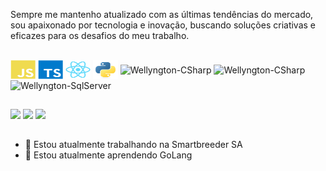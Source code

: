 Sempre me mantenho atualizado com as últimas tendências do mercado, sou apaixonado por tecnologia e inovação, buscando soluções criativas e eficazes para os desafios do meu trabalho.

<div style="display: inline_block"><br>
  <img align="center" alt="Wellyngton-Js" height="30" width="40" src="https://raw.githubusercontent.com/devicons/devicon/master/icons/javascript/javascript-plain.svg">
  <img align="center" alt="Wellyngton-Ts" height="30" width="40" src="https://raw.githubusercontent.com/devicons/devicon/master/icons/typescript/typescript-plain.svg">
  <img align="center" alt="Wellyngton-React" height="30" width="40" src="https://raw.githubusercontent.com/devicons/devicon/master/icons/react/react-original.svg">
  <img align="center" alt="Wellyngton-Python" height="30" width="40" src="https://raw.githubusercontent.com/devicons/devicon/master/icons/python/python-original.svg">
  <img align="center" alt="Wellyngton-CSharp" height="30" width="40" src="https://raw.githubusercontent.com/jmnote/z-icons/master/svg/csharp.svg">
  <img align="center" alt="Wellyngton-CSharp" height="30" width="40" src="https://raw.githubusercontent.com/jmnote/z-icons/master/svg/bash.svg">
  <img align="center" alt="Wellyngton-SqlServer" height="30" width="40" src="https://cdn.jsdelivr.net/gh/devicons/devicon/icons/microsoftsqlserver/microsoftsqlserver-plain-wordmark.svg" />
</div>
  
##
  
<div>
  <a href = "mailto:contato@wellyngton61@gmail.com"><img src="https://img.shields.io/badge/Gmail-D14836?style=for-the-badge&logo=gmail&logoColor=white" target="_blank"></a>
  <a href="https://www.linkedin.com/in/wellyngton-ferreira-da-silva-505435179" target="_blank"><img src="https://img.shields.io/badge/-LinkedIn-%230077B5?style=for-the-badge&logo=linkedin&logoColor=white" target="_blank"></a>
  <a href="https://twitter.com/W_llyngt_n" target="_blank"><img src="https://img.shields.io/badge/Twitter-1DA1F2?style=for-the-badge&logo=twitter&logoColor=white" target="_blank"></a>   
</div>
  
##
  
  
- 🔭 Estou atualmente trabalhando na Smartbreeder SA
- 🌱 Estou atualmente aprendendo GoLang
